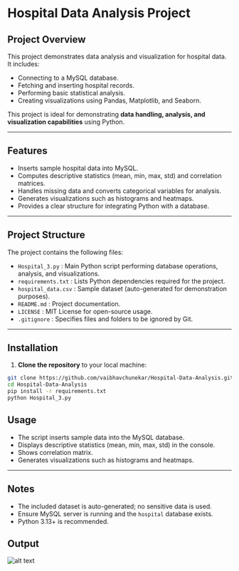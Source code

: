 # Hospital Data Analysis Project

## Project Overview
This project demonstrates data analysis and visualization for hospital data. It includes:
- Connecting to a MySQL database.
- Fetching and inserting hospital records.
- Performing basic statistical analysis.
- Creating visualizations using Pandas, Matplotlib, and Seaborn.

This project is ideal for demonstrating **data handling, analysis, and visualization capabilities** using Python.

---

## Features
- Inserts sample hospital data into MySQL.
- Computes descriptive statistics (mean, min, max, std) and correlation matrices.
- Handles missing data and converts categorical variables for analysis.
- Generates visualizations such as histograms and heatmaps.
- Provides a clear structure for integrating Python with a database.

---

## Project Structure
The project contains the following files:

- `Hospital_3.py` : Main Python script performing database operations, analysis, and visualizations.
- `requirements.txt` : Lists Python dependencies required for the project.
- `hospital_data.csv` : Sample dataset (auto-generated for demonstration purposes).
- `README.md` : Project documentation.
- `LICENSE` : MIT License for open-source usage.
- `.gitignore` : Specifies files and folders to be ignored by Git.

---

## Installation
1. **Clone the repository** to your local machine:

```bash
git clone https://github.com/vaibhavchunekar/Hospital-Data-Analysis.git
cd Hospital-Data-Analysis
pip install -r requirements.txt
python Hospital_3.py

```

## Usage

- The script inserts sample data into the MySQL database.
- Displays descriptive statistics (mean, min, max, std) in the console.
- Shows correlation matrix.
- Generates visualizations such as histograms and heatmaps.

---

## Notes

- The included dataset is auto-generated; no sensitive data is used.
- Ensure MySQL server is running and the `hospital` database exists.
- Python 3.13+ is recommended.

## Output

![alt text](image.png)

